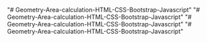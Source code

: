 "# Geometry-Area-calculation-HTML-CSS-Bootstrap-Javascript" 
"# Geometry-Area-calculation-HTML-CSS-Bootstrap-Javascript" 
"# Geometry-Area-calculation-HTML-CSS-Bootstrap-Javascript" 
"# Geometry-Area-calculation-HTML-CSS-Bootstrap-Javascript" 
